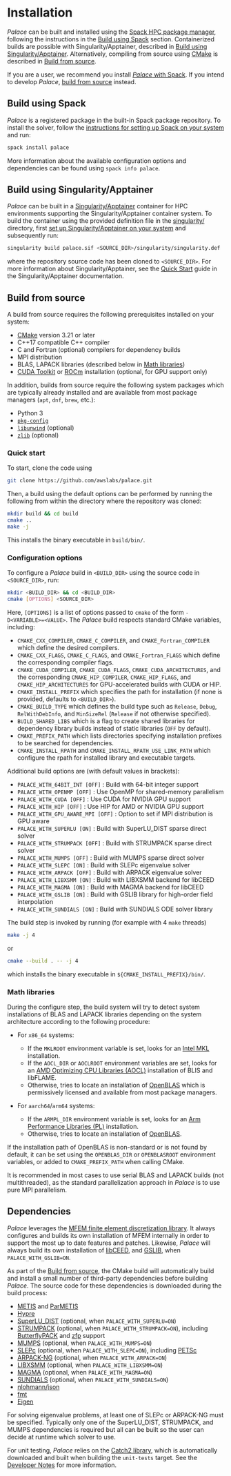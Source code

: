 <!--- Copyright Amazon.com, Inc. or its affiliates. All Rights Reserved. --->
<!--- SPDX-License-Identifier: Apache-2.0 --->
# Installation

*Palace* can be built and installed using the
[Spack HPC package manager](https://spack.io/), following the instructions in
the [Build using Spack](#Build-using-Spack) section. Containerized builds are possible with
Singularity/Apptainer, described in
[Build using Singularity/Apptainer](#Build-using-Singularity/Apptainer). Alternatively,
compiling from source using [CMake](https://cmake.org/download) is described in
[Build from source](#Build-from-source).

If you are a user, we recommend you install [*Palace* with
Spack](#Build-using-Spack). If you intend to develop *Palace*, [build from
source](#Build-from-source) instead.

## Build using Spack

*Palace* is a registered package in the built-in Spack package repository. To install the
solver, follow the
[instructions for setting up Spack on your system](https://spack.readthedocs.io/en/latest/getting_started.html)
and run:

```bash
spack install palace
```

More information about the available configuration options and dependencies can
be found using `spack info palace`.

## Build using Singularity/Apptainer

*Palace* can be built in a
[Singularity/Apptainer](https://apptainer.org/docs/user/main/introduction.html) container
for HPC environments
supporting the Singularity/Apptainer container system. To build the container using the
provided definition file in the
[singularity/](https://github.com/awslabs/palace/blob/main/singularity) directory, first
[set up Singularity/Apptainer on your system](https://github.com/apptainer/apptainer/blob/main/INSTALL.md)
and subsequently run:

```bash
singularity build palace.sif <SOURCE_DIR>/singularity/singularity.def
```

where the repository source code has been cloned to `<SOURCE_DIR>`. For more information
about Singularity/Apptainer, see the
[Quick Start](https://apptainer.org/docs/user/main/quick_start.html) guide in the
Singularity/Apptainer documentation.

## Build from source

A build from source requires the following prerequisites installed on your system:

  - [CMake](https://cmake.org/download) version 3.21 or later
  - C++17 compatible C++ compiler
  - C and Fortran (optional) compilers for dependency builds
  - MPI distribution
  - BLAS, LAPACK libraries (described below in [Math libraries](#Math-libraries))
  - [CUDA Toolkit](https://developer.nvidia.com/cuda-toolkit) or
    [ROCm](https://rocm.docs.amd.com/en/latest/) installation (optional, for GPU support
    only)

In addition, builds from source require the following system packages which are typically
already installed and are available from most package managers (`apt`, `dnf`, `brew`, etc.):

  - Python 3
  - [`pkg-config`](https://www.freedesktop.org/wiki/Software/pkg-config/)
  - [`libunwind`](https://www.nongnu.org/libunwind/) (optional)
  - [`zlib`](https://zlib.net/) (optional)

### Quick start

To start, clone the code using

```bash
git clone https://github.com/awslabs/palace.git
```

Then, a build using the default options can be performed by running the following from
within the directory where the repository was cloned:

```bash
mkdir build && cd build
cmake ..
make -j
```

This installs the binary executable in `build/bin/`.

### Configuration options

To configure a *Palace* build in `<BUILD_DIR>` using the source code in `<SOURCE_DIR>`,
run:

```bash
mkdir <BUILD_DIR> && cd <BUILD_DIR>
cmake [OPTIONS] <SOURCE_DIR>
```

Here, `[OPTIONS]` is a list of options passed to `cmake` of the form `-D<VARIABLE>=<VALUE>`.
The *Palace* build respects standard CMake variables, including:

  - `CMAKE_CXX_COMPILER`, `CMAKE_C_COMPILER`, and `CMAKE_Fortran_COMPILER` which define the
    desired compilers.
  - `CMAKE_CXX_FLAGS`, `CMAKE_C_FLAGS`, and `CMAKE_Fortran_FLAGS` which define the
    corresponding compiler flags.
  - `CMAKE_CUDA_COMPILER`, `CMAKE_CUDA_FLAGS`, `CMAKE_CUDA_ARCHITECTURES`, and the
    corresponding `CMAKE_HIP_COMPILER`, `CMAKE_HIP_FLAGS`, and `CMAKE_HIP_ARCHITECTURES` for
    GPU-accelerated builds with CUDA or HIP.
  - `CMAKE_INSTALL_PREFIX` which specifies the path for installation (if none is provided,
    defaults to `<BUILD_DIR>`).
  - `CMAKE_BUILD_TYPE` which defines the build type such as `Release`, `Debug`,
    `RelWithDebInfo`, and `MinSizeRel` (`Release` if not otherwise specified).
  - `BUILD_SHARED_LIBS` which is a flag to create shared libraries for dependency library
    builds instead of static libraries (`OFF` by default).
  - `CMAKE_PREFIX_PATH` which lists directories specifying installation prefixes to be
    searched for dependencies.
  - `CMAKE_INSTALL_RPATH` and `CMAKE_INSTALL_RPATH_USE_LINK_PATH` which configure the rpath
    for installed library and executable targets.

Additional build options are (with default values in brackets):

  - `PALACE_WITH_64BIT_INT [OFF]` :  Build with 64-bit integer support
  - `PALACE_WITH_OPENMP [OFF]` :  Use OpenMP for shared-memory parallelism
  - `PALACE_WITH_CUDA [OFF]` :  Use CUDA for NVIDIA GPU support
  - `PALACE_WITH_HIP [OFF]` :  Use HIP for AMD or NVIDIA GPU support
  - `PALACE_WITH_GPU_AWARE_MPI [OFF]` :  Option to set if MPI distribution is GPU aware
  - `PALACE_WITH_SUPERLU [ON]` :  Build with SuperLU_DIST sparse direct solver
  - `PALACE_WITH_STRUMPACK [OFF]` :  Build with STRUMPACK sparse direct solver
  - `PALACE_WITH_MUMPS [OFF]` :  Build with MUMPS sparse direct solver
  - `PALACE_WITH_SLEPC [ON]` :  Build with SLEPc eigenvalue solver
  - `PALACE_WITH_ARPACK [OFF]` :  Build with ARPACK eigenvalue solver
  - `PALACE_WITH_LIBXSMM [ON]` :  Build with LIBXSMM backend for libCEED
  - `PALACE_WITH_MAGMA [ON]` :  Build with MAGMA backend for libCEED
  - `PALACE_WITH_GSLIB [ON]` :  Build with GSLIB library for high-order field interpolation
  - `PALACE_WITH_SUNDIALS [ON]` : Build with SUNDIALS ODE solver library

The build step is invoked by running (for example with 4 `make` threads)

```bash
make -j 4
```

or

```bash
cmake --build . -- -j 4
```

which installs the binary executable in `${CMAKE_INSTALL_PREFIX}/bin/`.

### Math libraries

During the configure step, the build system will try to detect system installations of BLAS
and LAPACK libraries depending on the system architecture according to the following
procedure:

  - For `x86_64` systems:
    
      + If the `MKLROOT` environment variable is set, looks for an
        [Intel MKL](https://www.intel.com/content/www/us/en/developer/tools/oneapi/onemkl.html)
        installation.
      + If the `AOCL_DIR` or `AOCLROOT` environment variables are set, looks for an
        [AMD Optimizing CPU Libraries (AOCL)](https://developer.amd.com/amd-aocl)
        installation of BLIS and libFLAME.
      + Otherwise, tries to locate an installation of [OpenBLAS](https://www.openblas.net/)
        which is permissively licensed and available from most package managers.

  - For `aarch64`/`arm64` systems:
    
      + If the `ARMPL_DIR` environment variable is set, looks for an
        [Arm Performance Libraries (PL)](https://www.arm.com/products/development-tools/server-and-hpc/allinea-studio/performance-libraries)
        installation.
      + Otherwise, tries to locate an installation of [OpenBLAS](https://www.openblas.net/).

If the installation path of OpenBLAS is non-standard or is not found by default, it can be
set using the `OPENBLAS_DIR` or `OPENBLASROOT` environment variables, or added to
`CMAKE_PREFIX_PATH` when calling CMake.

It is recommended in most cases to use serial BLAS and LAPACK builds (not multithreaded),
as the standard parallelization approach in *Palace* is to use pure MPI parallelism.

## Dependencies

*Palace* leverages the [MFEM finite element discretization library](http://mfem.org). It
always configures and builds its own installation of MFEM internally in order to support
the most up to date features and patches. Likewise, *Palace* will always build its own
installation of [libCEED](https://github.com/CEED/libCEED), and
[GSLIB](https://github.com/Nek5000/gslib), when `PALACE_WITH_GSLIB=ON`.

As part of the [Build from source](#Build-from-source), the CMake build will automatically
build and install a small number of third-party dependencies before building *Palace*. The
source code for these dependencies is downloaded during the build process:

  - [METIS](http://glaros.dtc.umn.edu/gkhome/metis/metis/overview) and
    [ParMETIS](http://glaros.dtc.umn.edu/gkhome/metis/parmetis/overview)
  - [Hypre](https://github.com/hypre-space/hypre)
  - [SuperLU_DIST](https://github.com/xiaoyeli/superlu_dist) (optional, when
    `PALACE_WITH_SUPERLU=ON`)
  - [STRUMPACK](https://portal.nersc.gov/project/sparse/strumpack) (optional, when
    `PALACE_WITH_STRUMPACK=ON`), including
    [ButterflyPACK](https://github.com/liuyangzhuan/ButterflyPACK) and
    [zfp](https://github.com/LLNL/zfp) support
  - [MUMPS](http://mumps.enseeiht.fr/) (optional, when `PALACE_WITH_MUMPS=ON`)
  - [SLEPc](https://slepc.upv.es/) (optional, when `PALACE_WITH_SLEPC=ON`), including
    [PETSc](https://petsc.org/release/)
  - [ARPACK-NG](https://github.com/opencollab/arpack-ng) (optional, when
    `PALACE_WITH_ARPACK=ON`)
  - [LIBXSMM](https://github.com/libxsmm/libxsmm) (optional, when `PALACE_WITH_LIBXSMM=ON`)
  - [MAGMA](https://icl.utk.edu/magma/) (optional, when `PALACE_WITH_MAGMA=ON`)
  - [SUNDIALS](https://github.com/LLNL/sundials) (optional, when `PALACE_WITH_SUNDIALS=ON`)
  - [nlohmann/json](https://github.com/nlohmann/json)
  - [fmt](https://fmt.dev/latest)
  - [Eigen](https://eigen.tuxfamily.org)

For solving eigenvalue problems, at least one of SLEPc or ARPACK-NG must be specified.
Typically only one of the SuperLU_DIST, STRUMPACK, and MUMPS dependencies is required but
all can be built so the user can decide at runtime which solver to use.

For unit testing, *Palace* relies on the [Catch2
library](https://github.com/catchorg/Catch2), which is automatically downloaded
and built when building the `unit-tests` target. See the [Developer
Notes](developer/testing.md) for more information.
